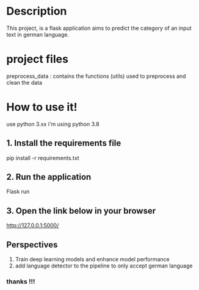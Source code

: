 # Description
This project, is a flask application aims to predict the category of an input text in german language. 
# project files
preprocess_data : contains the functions (utils) used to preprocess and clean the data
# How to use it!
use python 3.xx
i'm using python 3.8
## 1. Install the requirements file
pip install -r requirements.txt
## 2. Run the application 
Flask run
## 3. Open the link below in your browser
http://127.0.0.1:5000/
## Perspectives
1. Train deep learning models and enhance model performance
2. add language detector to the pipeline to only accept german language
### thanks !!!
